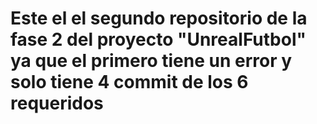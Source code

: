 # Este el el segundo repositorio de la fase 2 del proyecto "UnrealFutbol" ya que el primero tiene un error y solo tiene 4 commit de los 6 requeridos 
